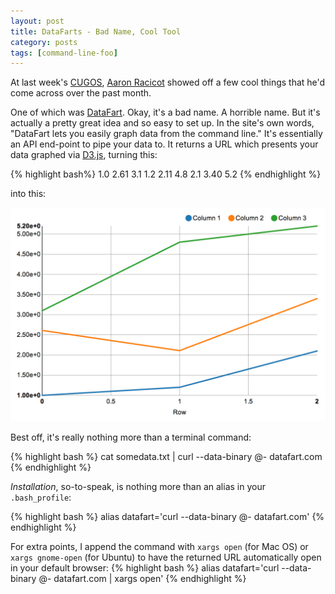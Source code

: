 ```yaml
---
layout: post
title: DataFarts - Bad Name, Cool Tool
category: posts
tags: [command-line-foo]
---
```


At last week's [CUGOS][cugos], [Aaron Racicot][racicot] showed off a few cool things that he'd come across over the past month.

One of which was [DataFart](http://datafart.com).  Okay, it's a bad name.  A horrible name.  But it's actually a pretty great idea and so easy to set up.  In the site's own words, "DataFart lets you easily graph data from the command line." It's essentially an API end-point to pipe your data to.  It returns a URL which presents your data graphed via [D3.js](http://d3js.org/), turning this:

{% highlight bash%}
1.0 2.61 3.1
1.2 2.11 4.8
2.1 3.40 5.2
{% endhighlight %}

into this:

![DataFart's Example Image](/images/2013-02-22-datafart/graph.png)  


Best off, it's really nothing more than a terminal command:

{% highlight bash %}
cat somedata.txt | curl --data-binary @- datafart.com
{% endhighlight %}

_Installation_, so-to-speak, is nothing more than an alias in your `.bash_profile`:

{% highlight bash %}
alias datafart='curl --data-binary @- datafart.com'
{% endhighlight %}

For extra points, I append the command with `xargs open` (for Mac OS) or `xargs gnome-open` (for Ubuntu) to have the returned URL automatically open in your default browser:
{% highlight bash %}
alias datafart='curl --data-binary @- datafart.com | xargs open'
{% endhighlight %}


[cugos]: http://www.cugos.org
[racicot]: http://www.z-pulley.com

